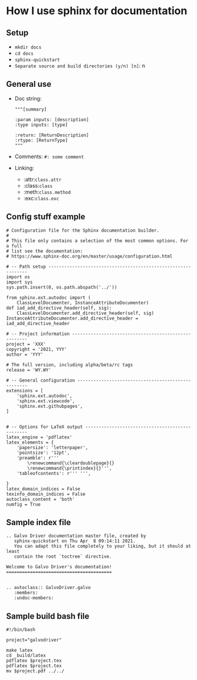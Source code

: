 # How I use sphinx for documentation

## Setup
- `mkdir docs`
- `cd docs`
- `sphinx-quickstart`
- `Separate source and build directories (y/n) [n]`: n

## General use
- Doc string:
	```
	"""[summary]

	:param inputs: [description]
	:type inputs: [type]
	
	:return: [ReturnDescription]
	:rtype: [ReturnType]
	"""
	```

- Comments:
  ``` #: some comment ```

- Linking:
  - :attr:`class.attr`
  - :class:`class`
  - :meth:`class.method`
  - :exc:`class.exc`
  
## Config stuff example
```
# Configuration file for the Sphinx documentation builder.
#
# This file only contains a selection of the most common options. For a full
# list see the documentation:
# https://www.sphinx-doc.org/en/master/usage/configuration.html

# -- Path setup --------------------------------------------------------------
import os
import sys
sys.path.insert(0, os.path.abspath('../'))

from sphinx.ext.autodoc import (
    ClassLevelDocumenter, InstanceAttributeDocumenter)
def iad_add_directive_header(self, sig):
    ClassLevelDocumenter.add_directive_header(self, sig)
InstanceAttributeDocumenter.add_directive_header = iad_add_directive_header

# -- Project information -----------------------------------------------------
project = 'XXX'
copyright = '2021, YYY'
author = 'YYY'

# The full version, including alpha/beta/rc tags
release = 'WY.WY'

# -- General configuration ---------------------------------------------------
extensions = [
    'sphinx.ext.autodoc',
    'sphinx.ext.viewcode',
    'sphinx.ext.githubpages',
]


# -- Options for LaTeX output ------------------------------------------------
latex_engine = 'pdflatex'
latex_elements = {
    'papersize': 'letterpaper',
    'pointsize': '12pt',
    'preamble': r'''
        \renewcommand{\cleardoublepage}{}
        \renewcommand{\printindex}{}''',
    'tableofcontents': r''' ''',

}
latex_domain_indices = False
texinfo_domain_indices = False
autoclass_content = 'both'
numfig = True
```

## Sample index file
```
.. Galvo Driver documentation master file, created by
   sphinx-quickstart on Thu Apr  8 09:14:11 2021.
   You can adapt this file completely to your liking, but it should at least
   contain the root `toctree` directive.

Welcome to Galvo Driver's documentation!
========================================


.. autoclass:: GalvoDriver.galvo
   :members:
   :undoc-members:
```

## Sample build bash file
```
#!/bin/bash

project="galvodriver"

make latex
cd _build/latex
pdflatex $project.tex
pdflatex $project.tex
mv $project.pdf ../../
```